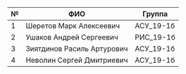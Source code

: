 | №  | ФИО                        | Группа    |
|----|----------------------------|-----------|
| 1  | Шеретов Марк Алексеевич    | АСУ_19-1б |
| 2  | Ушаков Андрей Сергеевич    | РИС_19-1б |
| 3  | Зиятдинов Расиль Артурович | АСУ_19-1б |
| 4  | Неволин Сергей Дмитриевич  | АСУ_19-1б |
